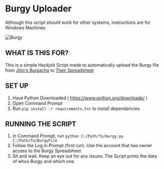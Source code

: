 # Burgy Uploader
Although this script *should* work for other systems, instructions are for Windows Machines

![Burgy](https://cdn.7tv.app/emote/614be25843b2d9da0d3214ae/4x.webp)
## WHAT IS THIS FOR?
This is a simple Hackjob Script made to automatically upload the Burgy file from [Jitio\'s Burgacha](https://twitch.tv/Jitio) to [Their Spreadsheet](https://docs.google.com/spreadsheets/d/1jtn3i6jaRMc0NQhJtZkJZ1cWgbYdRdn1e51dksYrhes/edit#gid=1003328425)

## SET UP
1. Have Python Downloaded ( https://www.python.org/downloads/ )
2. Open Command Prompt
3. Run `pip install -r requirements.txt` to install dependancies

## RUNNING THE SCRIPT
1. In Command Prompt, run `python C:/Path/To/burgy.py C:/Path/To/BurgyFile`
2. Follow the Log in Prompt (first run). Use the account that has owner access to the Burgy Spreadsheet
3. Sit and wait. Keep an eye out for any issues. The Script prints the data of whos Burgy and which one.
